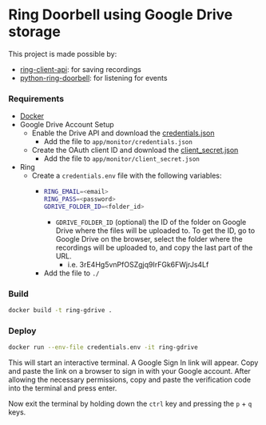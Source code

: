 # Ring Doorbell using Google Drive storage

This project is made possible by:
* [ring-client-api](https://github.com/dgreif/ring): for saving recordings 
* [python-ring-doorbell](https://github.com/tchellomello/python-ring-doorbell): for listening for events


### Requirements

* [Docker](https://www.docker.com/products/docker-desktop)
* Google Drive Account Setup
    * Enable the Drive API and download the [credentials.json](https://developers.google.com/drive/api/v3/quickstart/python)
        * Add the file to ```app/monitor/credentials.json```
    * Create the OAuth client ID and download the [client_secret.json](https://developers.google.com/drive/api/v3/enable-drive-api)
        * Add the file to ```app/monitor/client_secret.json```
* Ring
    * Create a ```credentials.env``` file with the following variables:
      * ```bash 
        RING_EMAIL=<email>
        RING_PASS=<password>
        GDRIVE_FOLDER_ID=<folder_id>
        ```
        * ```GDRIVE_FOLDER_ID``` (optional) the ID of the folder on Google Drive where the files will be uploaded to. To get the ID, go to Google Drive on the browser, select the folder where the recordings will be uploaded to, and copy the last part of the URL.
          * i.e. 3rE4Hg5vnPfOSZgjq9IrFGk6FWjrJs4Lf 
      * Add the file to ```./```

### Build
```bash
docker build -t ring-gdrive .
```

### Deploy
```bash
docker run --env-file credentials.env -it ring-gdrive
```

This will start an interactive terminal. A Google Sign In link will appear. Copy and paste the link on a browser to sign in with your Google account. After allowing the necessary permissions, copy and paste the verification code into the terminal and press enter.

Now exit the terminal by holding down the  ```ctrl``` key and pressing the ```p``` + ```q``` keys.